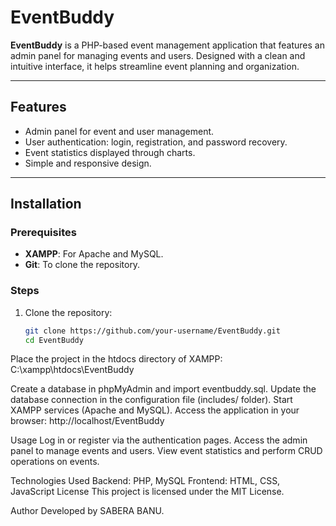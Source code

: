 # EventBuddy

**EventBuddy** is a PHP-based event management application that features an admin panel for managing events and users. Designed with a clean and intuitive interface, it helps streamline event planning and organization.

---

## Features

- Admin panel for event and user management.
- User authentication: login, registration, and password recovery.
- Event statistics displayed through charts.
- Simple and responsive design.

---

## Installation

### Prerequisites
- **XAMPP**: For Apache and MySQL.
- **Git**: To clone the repository.

### Steps
1. Clone the repository:
   ```bash
   git clone https://github.com/your-username/EventBuddy.git
   cd EventBuddy
Place the project in the htdocs directory of XAMPP:
C:\xampp\htdocs\EventBuddy

Create a database in phpMyAdmin and import eventbuddy.sql.
Update the database connection in the configuration file (includes/ folder).
Start XAMPP services (Apache and MySQL).
Access the application in your browser:
http://localhost/EventBuddy

Usage
Log in or register via the authentication pages.
Access the admin panel to manage events and users.
View event statistics and perform CRUD operations on events.

Technologies Used
Backend: PHP, MySQL
Frontend: HTML, CSS, JavaScript
License
This project is licensed under the MIT License.

Author
Developed by SABERA BANU.

